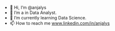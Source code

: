 - 👋 Hi, I’m @anjalys
- 👀 I’m a in Data Analyst.
- 🌱 I’m currently learning Data Science.
- 📫 How to reach me www.linkedin.com/in/anjalys

<!---
anjalys/anjalys is a ✨ special ✨ repository because its `README.md` (this file) appears on your GitHub profile.
You can click the Preview link to take a look at your changes.
--->
